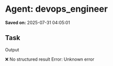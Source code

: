 # Agent: devops_engineer
**Saved on:** 2025-07-31 04:05:01

## Task
Output

❌ No structured result
Error: Unknown error

